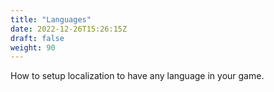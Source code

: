 ```yaml
---
title: "Languages"
date: 2022-12-26T15:26:15Z
draft: false
weight: 90
---
```


How to setup localization to have any language in your game.
